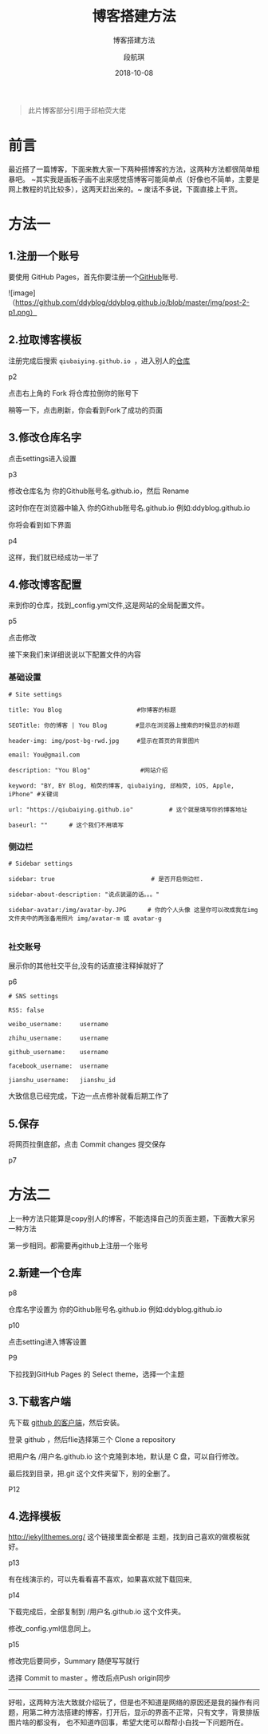 ﻿---
layout:     post
title:      博客搭建方法
subtitle:   博客搭建方法
date:       2018-10-08
author:     段航琪
header-img: img/home-bg-o.jpg
catalog: true
tags:
    - blog
---
>此片博客部分引用于邱柏荧大佬


# 前言
最近搭了一篇博客，下面来教大家一下两种搭博客的方法，这两种方法都很简单粗暴吧。
~其实我是画板子画不出来感觉搭博客可能简单点（好像也不简单，主要是网上教程的坑比较多），这两天赶出来的。~
废话不多说，下面直接上干货。

# 方法一

## 1.注册一个账号

要使用 GitHub Pages，首先你要注册一个[GitHub](https://github.com/)账号.

![image]（https://github.com/ddyblog/ddyblog.github.io/blob/master/img/post-2-p1.png）

## 2.拉取博客模板

注册完成后搜索  `qiubaiying.github.io `，进入别人的[仓库](https://github.com/qiubaiying/qiubaiying.github.io)

p2

点击右上角的 Fork 将仓库拉倒你的账号下

稍等一下，点击刷新，你会看到Fork了成功的页面

## 3.修改仓库名字

点击settings进入设置

p3

修改仓库名为 你的Github账号名.github.io，然后 Rename

这时你在在浏览器中输入 你的Github账号名.github.io 例如:ddyblog.github.io

你将会看到如下界面

p4

这样，我们就已经成功一半了

## 4.修改博客配置

来到你的仓库，找到_config.yml文件,这是网站的全局配置文件。

p5

点击修改

接下来我们来详细说说以下配置文件的内容

### 基础设置
```
# Site settings

title: You Blog                     #你博客的标题

SEOTitle: 你的博客 | You Blog        #显示在浏览器上搜索的时候显示的标题

header-img: img/post-bg-rwd.jpg     #显示在首页的背景图片

email: You@gmail.com    

description: "You Blog"              #网站介绍

keyword: "BY, BY Blog, 柏荧的博客, qiubaiying, 邱柏荧, iOS, Apple, iPhone" #关键词

url: "https://qiubaiying.github.io"          # 这个就是填写你的博客地址

baseurl: ""      # 这个我们不用填写
```

### 侧边栏

```
# Sidebar settings

sidebar: true                           # 是否开启侧边栏.

sidebar-about-description: "说点装逼的话。。。"

sidebar-avatar:/img/avatar-by.JPG      # 你的个人头像 这里你可以改成我在img文件夹中的两张备用照片 img/avatar-m 或 avatar-g


```

### 社交账号

展示你的其他社交平台,没有的话直接注释掉就好了

p6

```
# SNS settings

RSS: false

weibo_username:     username

zhihu_username:     username

github_username:    username

facebook_username:  username

jianshu_username:   jianshu_id

```


大致信息已经完成，下边一点点修补就看后期工作了

## 5.保存

将网页拉倒底部，点击 Commit changes 提交保存

p7

# 方法二

上一种方法只能算是copy别人的博客，不能选择自己的页面主题，下面教大家另一种方法

第一步相同。都需要再github上注册一个账号

## 2.新建一个仓库

p8

仓库名字设置为 你的Github账号名.github.io 例如:ddyblog.github.io

p10

点击setting进入博客设置

P9

下拉找到GitHub Pages 的 Select theme，选择一个主题

## 3.下载客户端

先下载 [ github 的客户端]( https://desktop.github.com/)，然后安装。 

登录 github ，然后flie选择第三个 Clone a repository

把用户名 /用户名.github.io 这个克隆到本地，默认是 C 盘，可以自行修改。

最后找到目录，把.git 这个文件夹留下，别的全删了。

P12

## 4.选择模板

http://jekyllthemes.org/ 这个链接里面全都是 主题，找到自己喜欢的做模板就好。

p13

有在线演示的，可以先看看喜不喜欢，如果喜欢就下载回来,

p14

下载完成后，全部复制到 /用户名.github.io 这个文件夹。

修改_config.yml信息同上。

p15

修改完后要同步，Summary 随便写写就行

选择 Commit to master 。修改后点Push origin同步


*****
好啦，这两种方法大致就介绍玩了，但是也不知道是网络的原因还是我的操作有问题，用第二种方法搭建的博客，打开后，显示的界面不正常，只有文字，背景排版图片啥的都没有，
也不知道咋回事，希望大佬可以帮帮小白找一下问题所在。



	










